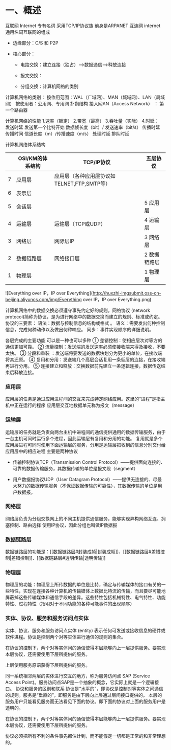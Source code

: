 # 一、概述

互联网 Internet 专有名词 采用TCP/IP协议族 前身是ARPANET
互连网 internet 通用名词互联网的组成

* 边缘部分：C/S 和 P2P

* 核心部分：

    * 电路交换：建立连接（独占）-->数据通信-->释放连接

    * 报文交换：

    * 分组交换：计算机网络的类别

计算机网络的类别：
    按作用范围：WAL（广域网）、MAN（城域网）、LAN（局域网）
    按使用者：公用网、专用网
    扑朔结构
    接入网AN（Access Network） ： 第一个路由器

计算机网络的性能
    1.速率（额定）
    2.带宽（最高）
    3.吞吐量（实际）
    4.时延：    
        发送时延      发送第一个比特开始      数据帧长度（bit）/ 发送速率（bit/s）
        传播时延      传播时间   信道长度（m）/传播速度（m/s）
        处理时延
        排队时延

计算机网络体系结构

|     | OSI/KM的体系结构 | TCP/IP协议                                  | 五层协议       |
| --- | ---------------- | ------------------------------------------- | -------------- |
| 7   | 应用层           | 应用层（各种应用层协议如TELNET,FTP,SMTP等） |                |
| 6   | 表示层           |                                             |                |
| 5   | 会话层           |                                             | 5   应用层     |
| 4   | 运输层           | 运输层（TCP或UDP）                          | 4    运输层    |
| 3   | 网络层           | 网际层IP                                    | 3    网络层    |
| 2   | 数据链路层       | 网络接口层                                  | 2   数据链路层 |
| 1   | 物理层           |                                             | 1    物理层    |

![Everything over IP，IP over Everything](http://huxzhi-imgsubmit.oss-cn-beijing.aliyuncs.com/img/Everything over IP，IP over Everything.png)

计算机网络中的数据交换必须遵守事先约定好的规则。网络协议 (network protocol)简称为协议，是为进行网络中的数据交换而建立的规则、标准或约定。
协议的三要素：
语法：数据与控制信息的结构或格式 。
语义：需要发出何种控制信息，完成何种动作以及做出何种响应。
同步：事件实现顺序的详细说明。

各层完成的主要功能
可以是一种也可以多种
① 差错控制：使相应层次对等方的通信更加可靠。
② 流量控制：发送端的发送速率必须使接收端来得及接收，不要太快。
③ 分段和重装 ：发送端将要发送的数据块划分为更小的单位，在接收端将其还原。
④ 复用和分用：发送端几个高层会话复用一条低层的连接，在接收端再进行分用。
⑤ 连接建立和释放：交换数据前先建立一条逻辑连接，数据传送结束后释放连接。

### 应用层
应用层的任务是通过应用进程间的交互来完成特定网络应用。这里的“进程”是指主机中正在运行的程序
应用层交互地数据单元称为报文（message）

### 运输层
运输层的任务就是负责向两台主机中进程间的通信提供通用的数据传输服务，由于一台主机可同时运行多个进程，因此运输层有复用和分用的功能。
复用就是多个应用层进程可同时使用下面运输层的服务，分用是运输层把收到的信息分别交付给应用层中的相应进程
主要是两种协议

* 传输控制协议TCP（Transmission Control Protocol）——提供面向连接的、可靠的数据传输服务，其数据传输的单位是报文段（segment）

* 用户数据报协议UDP（User Datagram Protocol）——提供无连接的、尽最大努力的数据传输服务（不保证数据传输的可靠性），其数据传输的单位是用户数据报。

### 网络层
网络层负责为分组交换网上的不同主机提供通信服务，能够实现异构网络互连、拥塞控制、路由选择
使用IP协议，因此分组也叫做IP数据报

### 数据链路层

数据链路层的功能是：[[数据链路层#封装成帧|封装成帧]]、[[数据链路层#差错控制|差错控制]]、[[数据链路层#透明传输|透明传输]]
### 物理层
物理层的功能：物理层上所传数据的单位是比特，确定与传输媒体的接口有关的一些特性，实现在连接各种计算机的传输媒体上数据比特流的传输，而且要尽可能地屏蔽掉这些传输媒体和通信手段的差异。这些特性包括机械特性、电气特性、功能特性、过程特性（指明对于不同功能的各种可能事件的出现顺序）

### 实体、协议、服务和服务访问点实体

实体、协议、服务和服务访问点实体 (entity) 表示任何可发送或接收信息的硬件或软件进程。协议是控制两个对等实体进行通信的规则的集合。

在协议的控制下，两个对等实体间的通信使得本层能够向上一层提供服务。要实现本层协议，还需要使用下层所提供的服务。

上层使用服务原语获得下层所提供的服务。

同一系统相邻两层的实体进行交互的地方，称为服务访问点 SAP (Service Access Point)。服务访问点SAP是一个抽象的概念，它实际上就是一个逻辑接口。
协议和服务的区别和联系
协议是“水平的”，即协议是控制对等实体之间通信的规则。服务是“垂直的”，即服务是由下层向上层通过层间接口提供的。
本层的服务用户只能看见服务而无法看见下面的协议。即下面的协议对上面的服务用户是透明的。

在协议的控制下，两个对等实体间的通信使得本层能够向上一层提供服务。要实现本层协议，还需要使用下层所提供的服务。

协议必须把所有不利的条件事先都估计到，而不能假定一切都是正常的和非常理想的。
